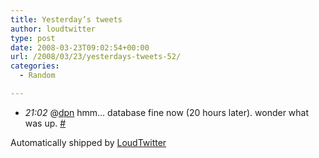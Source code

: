 ```yaml
---
title: Yesterday’s tweets
author: loudtwitter
type: post
date: 2008-03-23T09:02:54+00:00
url: /2008/03/23/yesterdays-tweets-52/
categories:
  - Random

---
```

  * _21:02_ @[dpn][1] hmm&#8230; database fine now (20 hours later). wonder what was up. [#][2]

Automatically shipped by [LoudTwitter][3]

 [1]: http://twitter.com/dpn
 [2]: http://twitter.com/dangoor/statuses/775606153
 [3]: http://www.loudtwitter.com